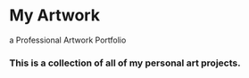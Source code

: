 # My Artwork
a Professional Artwork Portfolio

### This is a collection of all of my personal art projects.
